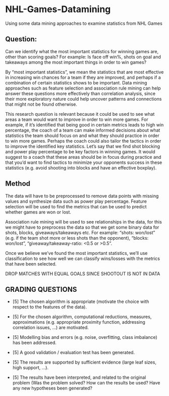 # NHL-Games-Datamining
Using some data mining approaches to examine statistics from NHL Games

## Question:

Can we identify what the most important statistics for winning games are, other than scoring goals? For example: Is face off win%, shots on goal and takeaways among the most important things in order to win games? 

By “most important statistics”, we mean the statistics that are most effective in increasing win chances for a team if they are improved, and perhaps if a combination of certain statistics shows to be important. Data mining approaches such as feature selection and association rule mining can help answer these questions more effectively than correlation analysis, since their more exploratory nature could help uncover patterns and connections that might not be found otherwise. 

This research question is relevant because it could be used to see what areas a team would want to improve in order to win more games. For example, if it’s identified that being good in certain metrics leads to high win percentage, the coach of a team can make informed decisions about what statistics the team should focus on and what they should practice in order to win more games. Perhaps the coach could also tailor the tactics in order to improve the identified key statistics. Let’s say that we find shot blocking and power play percentage to be key factors in winning games. It would suggest to a coach that these areas should be in focus during practice and that you’d want to find tactics to minimize your opponents success in these statistics (e.g. avoid shooting into blocks and have an effective boxplay).


## Method

The data will have to be preprocessed to remove data points with missing values and synthesize data such as power play percentage.  Feature selection will be used to find the metrics that can be used to predict whether games are won or lost. 

Association rule mining will be used to see relationships in the data, for this we might have to preprocess the data so that we get some binary data for shots, blocks, giveaways/takeaways etc. For example: “shots: won/lost” (e.g. if the team shot more or less shots than the opponent), “blocks: won/lost”, “giveaway/takeaway-ratio: <0.5  or >0.5”. 

Once we believe we’ve found the most important statistics, we’ll use classification to see how well we can classify wins/losses with the metrics that have been selected.


DROP MATCHES WITH EQUAL GOALS SINCE SHOOTOUT IS NOT IN DATA


## GRADING QUESTIONS



- [5] The chosen algorithm is appropriate (motivate the choice with respect to the
features of the data).


- [5] For the chosen algorithm, computational reductions, measures, approximations (e.g.
appropriate proximity function, addressing correlation issues, ...) are motivated.


- [5] Modelling bias and errors (e.g. noise, overfitting, class imbalance) has been
addressed.


- [5] A good validation / evaluation test has been generated.


- [5] The results are supported by sufficient evidence (large leaf sizes, high support, ...).


- [5] The results have been interpreted, and related to the original problem (Was the
problem solved? How can the results be used? Have any new hypotheses been
generated?